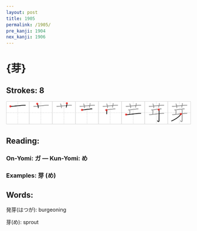 ```yaml
---
layout: post
title: 1905
permalink: /1905/
pre_kanji: 1904
nex_kanji: 1906
---
```


# {芽}

## Strokes: 8

<div class="stroke"><img src="../images/E88ABD.png" /></div>

## Reading:

### On-Yomi: ガ &mdash; Kun-Yomi: め

### Examples: 芽 (め)

## Words:

発芽(はつが): burgeoning

芽(め): sprout
